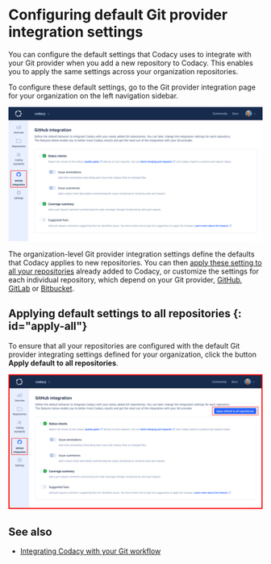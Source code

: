 # Configuring default Git provider integration settings

You can configure the default settings that Codacy uses to integrate with your Git provider when you add a new repository to Codacy. This enables you to apply the same settings across your organization repositories.

To configure these default settings, go to the Git provider integration page for your organization on the left navigation sidebar.

![Default Git provider integration settings](images/default-git-provider-settings.png)<!--TODO PLUTO-550 Update screenshot-->

The organization-level Git provider integration settings define the defaults that Codacy applies to new repositories. You can then [apply these setting to all your repositories](#apply-all) already added to Codacy, or customize the settings for each individual repository, which depend on your Git provider, [GitHub](../repositories-configure/integrations/github-integration.md), [GitLab](../repositories-configure/integrations/gitlab-integration.md) or [Bitbucket](../repositories-configure/integrations/bitbucket-integration.md).

## Applying default settings to all repositories {: id="apply-all"}

To ensure that all your repositories are configured with the default Git provider integrating settings defined for your organization, click the button **Apply default to all repositories**.

![Apply default settings to all repositories](images/default-git-provider-settings-apply-all.png)<!--TODO PLUTO-550 Update screenshot-->

## See also

-   [Integrating Codacy with your Git workflow](../getting-started/integrating-codacy-with-your-git-workflow.md)
